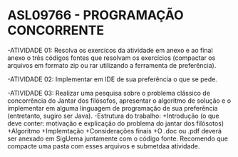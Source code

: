 # ASL09766 - PROGRAMAÇÃO CONCORRENTE
-ATIVIDADE 01: 
Resolva os exercícos da atividade em anexo e ao final anexo o três códigos fontes que resolvam os exercícios (compactar os arquivos em formato zip ou rar utilizando a ferramenta de preferência).

-ATIVIDADE 02:
Implementar em IDE de sua preferência o que se pede.

-ATIVIDADE 03:
Realizar uma pesquisa sobre o problema clássico de concorrência do Jantar dos filósofos, apresentar o algoritmo de solução e o implementar em alguma linguagem de programação de sua preferência (entretanto, sugiro ser Java).
-Estrutura do trabalho:
 +Introdução (o que deve conter: motivação e explicação do problema do jantar dos filósotos)
 +Algoritmo
 +Implemtação
 +Considerações finais
 +O .doc ou .pdf deverá ser anexado em SigUema juntamente com o código fonte. Recomendo que compacte uma pasta com esses arquivos e submetdaa atividade.
